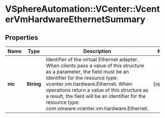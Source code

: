 # VSphereAutomation::VCenter::VcenterVmHardwareEthernetSummary

## Properties
Name | Type | Description | Notes
------------ | ------------- | ------------- | -------------
**nic** | **String** | Identifier of the virtual Ethernet adapter. When clients pass a value of this structure as a parameter, the field must be an identifier for the resource type: vcenter.vm.hardware.Ethernet. When operations return a value of this structure as a result, the field will be an identifier for the resource type: com.vmware.vcenter.vm.hardware.Ethernet. | [optional] 


